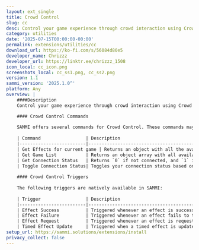 ```yaml
---
layout: ext_single
title: Crowd Control
slug: cc
desc: Control your game experience through crowd interaction using Crowd Control and SAMMI
category: utilities
date: '2025-07-15T00:00:00-00:00'
permalink: extensions/utilities/cc
download_url: https://ko-fi.com/s/56084d80e5
developer_name: Chrizzz
developer_url: https://linktr.ee/chrizzz_1508
icon_local: cc_icon.png
screenshots_local: cc_ss1.png, cc_ss2.png
version: 1.1
sammi_version: '2025.1.0^'
platform: Any
overview: |
    ####Description
    Control your game experience through crowd interaction using Crowd Control and SAMMI

    #### Crowd Control Commands
    
    SAMMI offers several commands for Crowd Control. These commands may take a short time to execute. It is recommended to use **Wait Until Variable Exists** for handling results.
    
    | Command                 | Description                                                                 |
    |-------------------------|-----------------------------------------------------------------------------|
    | Get Effects for current game | Returns an object with all the available effects for the selected game/pack in the bridge. |
    | Get Game List           | Returns an object array with all available Crowd Control games.             |
    | Get Connection Status   | Returns `0` if not connected, and `1` if connected.                        |
    | Toggle Connection Status| Toggles your connection status based on bridge settings; returns `0` or `1`. |
    
    #### Crowd Control Triggers
    
    The following triggers are natively available in SAMMI:
    
    | Trigger                 | Description                                                                             |
    |-------------------------|-----------------------------------------------------------------------------------------|
    | Effect Success          | Triggered whenever an effect is successfully activated.                                |
    | Effect Failure          | Triggered whenever an effect fails to trigger.                                         |
    | Effect Request          | Triggered whenever an effect is requested—followed by either Effect Success or Failure.|
    | Timed Effect Update     | Triggered when a timed effect is updated (e.g. beginning, pausing, resuming).          |
setup_url: https://sammi.solutions/extensions/install
privacy_collect: false
---
```

